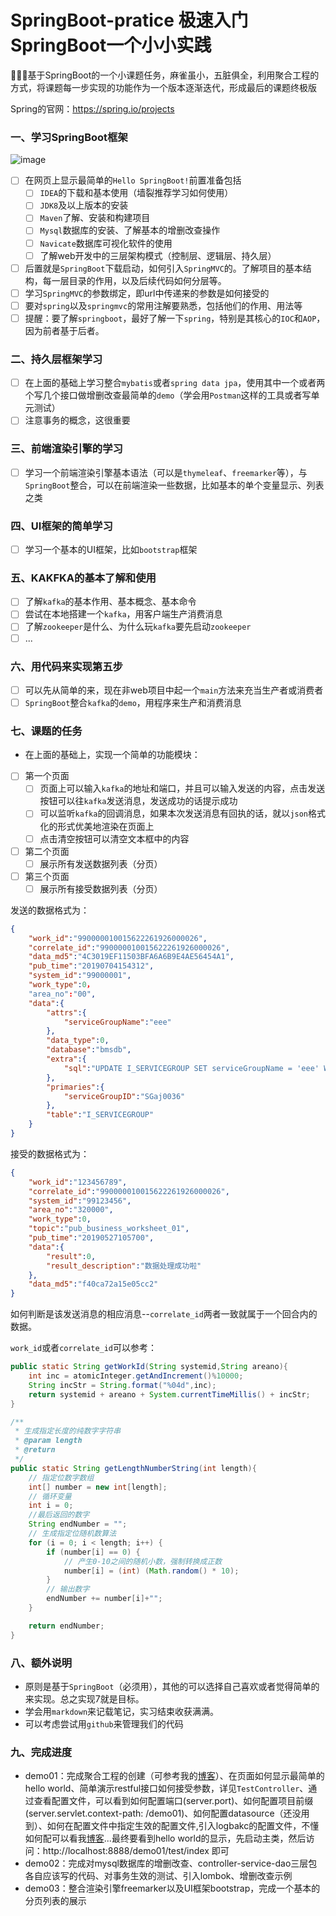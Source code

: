 # SpringBoot-pratice 极速入门SpringBoot一个小小实践
:watermelon::watermelon::watermelon:基于SpringBoot的一个小课题任务，麻雀虽小，五脏俱全，利用聚合工程的方式，将课题每一步实现的功能作为一个版本逐渐迭代，形成最后的课题终极版

Spring的官网：https://spring.io/projects

### 一、学习SpringBoot框架

![image](http://bloghello.oursnail.cn/shixi1-1.png)

- [ ] 在网页上显示最简单的`Hello SpringBoot!`前置准备包括
    - [ ]  `IDEA`的下载和基本使用（墙裂推荐学习如何使用）
    - [ ]  `JDK8`及以上版本的安装
    - [ ]  `Maven`了解、安装和构建项目
    - [ ]  `Mysql`数据库的安装、了解基本的增删改查操作
    - [ ]  `Navicate`数据库可视化软件的使用
    - [ ]  了解web开发中的三层架构模式（控制层、逻辑层、持久层）

- [ ]  后置就是`SpringBoot`下载启动，如何引入`SpringMVC`的。了解项目的基本结构，每一层目录的作用，以及后续代码如何分层等。
- [ ]  学习`SpringMVC`的参数绑定，即url中传递来的参数是如何接受的
- [ ]  要对`spring`以及`springmvc`的常用注解要熟悉，包括他们的作用、用法等
- [ ]  提醒：要了解`springboot`，最好了解一下`spring`，特别是其核心的`IOC`和`AOP`，因为前者基于后者。

### 二、持久层框架学习

- [ ]  在上面的基础上学习整合`mybatis`或者`spring data jpa`，使用其中一个或者两个写几个接口做增删改查最简单的`demo`（学会用`Postman`这样的工具或者写单元测试）
- [ ]  注意事务的概念，这很重要

### 三、前端渲染引擎的学习

- [ ]  学习一个前端渲染引擎基本语法（可以是`thymeleaf`、`freemarker`等），与`SpringBoot`整合，可以在前端渲染一些数据，比如基本的单个变量显示、列表之类

### 四、UI框架的简单学习

- [ ]  学习一个基本的UI框架，比如`bootstrap`框架

### 五、KAKFKA的基本了解和使用

- [ ]  了解`kafka`的基本作用、基本概念、基本命令
- [ ]  尝试在本地搭建一个`kafka`，用客户端生产消费消息
- [ ]  了解`zookeeper`是什么、为什么玩`kafka`要先启动`zookeeper`
- [ ]  ...

### 六、用代码来实现第五步

- [ ]  可以先从简单的来，现在非web项目中起一个`main`方法来充当生产者或消费者
- [ ]  `SpringBoot`整合`kafka`的`demo`，用程序来生产和消费消息

### 七、课题的任务

- 在上面的基础上，实现一个简单的功能模块：
- [ ]  第一个页面
	- [ ]  页面上可以输入`kafka`的地址和端口，并且可以输入发送的内容，点击发送按钮可以往`kafka`发送消息，发送成功的话提示成功
	- [ ]  可以监听`kafka`的回调消息，如果本次发送消息有回执的话，就以`json`格式化的形式优美地渲染在页面上
	- [ ]  点击清空按钮可以清空文本框中的内容
- [ ]  第二个页面
    - [ ]  展示所有发送数据列表（分页）
- [ ]  第三个页面
    - [ ]  展示所有接受数据列表（分页）

发送的数据格式为：

```json
{
    "work_id":"990000010015622261926000026",
    "correlate_id":"990000010015622261926000026",
    "data_md5":"4C3019EF11503BFA6A6B9E4AE56454A1",
    "pub_time":"20190704154312",
    "system_id":"99000001",
    "work_type":0，
    "area_no":"00",
    "data":{
        "attrs":{
            "serviceGroupName":"eee"
        },
        "data_type":0,
        "database":"bmsdb",
        "extra":{
            "sql":"UPDATE I_SERVICEGROUP SET serviceGroupName = 'eee' WHERE serviceGroupID = 'SGaj0036'"
        },
        "primaries":{
            "serviceGroupID":"SGaj0036"
        },
        "table":"I_SERVICEGROUP"
    }
}
```

接受的数据格式为：

```json
{
    "work_id":"123456789",
    "correlate_id":"990000010015622261926000026",
    "system_id":"99123456",
    "area_no":"320000",
    "work_type":0,
    "topic":"pub_business_worksheet_01",
    "pub_time":"20190527105700",
    "data":{
        "result":0,
        "result_description":"数据处理成功啦"
    },
    "data_md5":"f40ca72a15e05cc2"
}
```

如何判断是该发送消息的相应消息--`correlate_id`两者一致就属于一个回合内的数据。

`work_id`或者`correlate_id`可以参考：

```java
public static String getWorkId(String systemid,String areano){
    int inc = atomicInteger.getAndIncrement()%10000;
    String incStr = String.format("%04d",inc);
    return systemid + areano + System.currentTimeMillis() + incStr;
}

/**
 * 生成指定长度的纯数字字符串
 * @param length
 * @return
 */
public static String getLengthNumberString(int length){
    // 指定位数字数组
    int[] number = new int[length];
    // 循环变量
    int i = 0;
    //最后返回的数字
    String endNumber = "";
    // 生成指定位随机数算法
    for (i = 0; i < length; i++) {
        if (number[i] == 0) {
            // 产生0-10之间的随机小数，强制转换成正数
            number[i] = (int) (Math.random() * 10);
        }
        // 输出数字
        endNumber += number[i]+"";
    }

    return endNumber;
}
```

### 八、额外说明

- 原则是基于`SpringBoot`（必须用），其他的可以选择自己喜欢或者觉得简单的来实现。总之实现7就是目标。
- 学会用`markdown`来记载笔记，实习结束收获满满。
- 可以考虑尝试用`github`来管理我们的代码


### 九、完成进度


- demo01：完成聚合工程的创建（可参考我的[博客](https://sunweiguo.github.io/2019/04/17/mama-action/01-%E8%81%9A%E5%90%88%E5%B7%A5%E7%A8%8B%E5%88%9B%E5%BB%BA%E5%92%8C%E6%B3%A8%E5%86%8C%E4%B8%AD%E5%BF%83/)）、在页面如何显示最简单的hello world、简单演示restful接口如何接受参数，详见`TestController`、通过查看配置文件，可以看到如何配置端口(server.port)、如何配置项目前缀(server.servlet.context-path: /demo01)、如何配置datasource（还没用到）、如何在配置文件中指定生效的配置文件,引入logbakc的配置文件，不懂如何配可以看我[博客](https://sunweiguo.github.io/2019/01/28/miscellany/11SpringBoot%E4%BD%BF%E7%94%A8logback%E5%AE%9E%E7%8E%B0%E6%97%A5%E5%BF%97%E6%8C%89%E5%A4%A9%E6%BB%9A%E5%8A%A8/)...最终要看到hello world的显示，先启动主类，然后访问：http://localhost:8888/demo01/test/index 即可
- demo02：完成对mysql数据库的增删改查、controller-service-dao三层包各自应该写的代码、对事务生效的测试、引入lombok、增删改查示例
- demo03：整合渲染引擎freemarker以及UI框架bootstrap，完成一个基本的分页列表的展示
